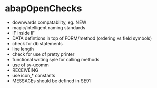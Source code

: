 abapOpenChecks
==============

- downwards compatability, eg. NEW
- magic/intelligent naming standards
- IF inside IF
- DATA defintions in top of FORM/method (ordering vs field symbols)
- check for db statements
- line length
- check for use of pretty printer
- functional writing syle for calling methods
- use of sy-ucomm
- RECEIVEING
- use icon_* constants
- MESSAGEs should be defined in SE91
